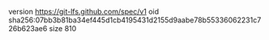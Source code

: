 version https://git-lfs.github.com/spec/v1
oid sha256:07bb3b81ba34ef445d1cb4195431d2155d9aabe78b55336062231c726b623ae6
size 810
